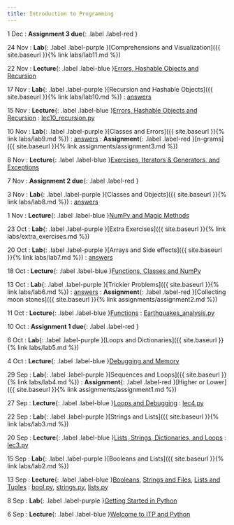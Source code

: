 ```yaml
---
title: Introduction to Programming
---
```


1 Dec
: **Assignment 3 due**{: .label .label-red }

24 Nov
: **Lab**{: .label .label-purple }[Comprehensions and Visualization]({{ site.baseurl }}{% link labs/lab11.md %})

22 Nov
: **Lecture**{: .label .label-blue }[Errors, Hashable Objects and Recursion](https://brightspace.universiteitleiden.nl/d2l/le/lessons/240322/topics/2703125)

17 Nov
: **Lab**{: .label .label-purple }[Recursion and Hashable Objects]({{ site.baseurl }}{% link labs/lab10.md %})
  : [answers](https://brightspace.universiteitleiden.nl/d2l/le/lessons/240322/topics/2697100)

15 Nov
: **Lecture**{: .label .label-blue }[Errors, Hashable Objects and Recursion](https://brightspace.universiteitleiden.nl/d2l/le/lessons/240322/topics/2696898)
  : [lec10_recursion.py](https://brightspace.universiteitleiden.nl/d2l/le/lessons/240322/topics/2697148)

10 Nov
: **Lab**{: .label .label-purple }[Classes and Errors]({{ site.baseurl }}{% link labs/lab9.md %})
  : [answers](https://brightspace.universiteitleiden.nl/d2l/le/lessons/240322/topics/2692935)
: **Assignment**{: .label .label-red }[n-grams]({{ site.baseurl }}{% link assignments/assignment3.md %})

8 Nov
: **Lecture**{: .label .label-blue }[Exercises, Iterators & Generators, and Exceptions](https://brightspace.universiteitleiden.nl/d2l/le/lessons/240322/topics/2690341)

7 Nov
: **Assignment 2 due**{: .label .label-red }

3 Nov
: **Lab**{: .label .label-purple }[Classes and Objects]({{ site.baseurl }}{% link labs/lab8.md %})
  : [answers](https://brightspace.universiteitleiden.nl/d2l/le/lessons/240322/topics/2692100)

1 Nov
: **Lecture**{: .label .label-blue }[NumPy and Magic Methods](https://brightspace.universiteitleiden.nl/d2l/le/lessons/240322/topics/2682942)

23 Oct
: **Lab**{: .label .label-purple }[Extra Exercises]({{ site.baseurl }}{% link labs/extra_exercises.md %})

20 Oct
: **Lab**{: .label .label-purple }[Arrays and Side effects]({{ site.baseurl }}{% link labs/lab7.md %})
  : [answers](https://brightspace.universiteitleiden.nl/d2l/le/lessons/240322/topics/2675798)

18 Oct
: **Lecture**{: .label .label-blue }[Functions, Classes and NumPy](https://brightspace.universiteitleiden.nl/d2l/le/lessons/240322/topics/2667226)

13 Oct
: **Lab**{: .label .label-purple }[Trickier Problems]({{ site.baseurl }}{% link labs/lab6.md %})
  : [answers](https://brightspace.universiteitleiden.nl/d2l/le/lessons/240322/topics/2672546)
: **Assignment**{: .label .label-red }[Collecting moon stones]({{ site.baseurl }}{% link assignments/assignment2.md %})

11 Oct
: **Lecture**{: .label .label-blue }[Functions](https://brightspace.universiteitleiden.nl/d2l/le/lessons/240322/topics/2659756)
  : [Earthquakes_analysis.py](https://brightspace.universiteitleiden.nl/d2l/le/lessons/240322/topics/2660511)

10 Oct
: **Assignment 1 due**{: .label .label-red }

6 Oct
: **Lab**{: .label .label-purple }[Loops and Dictionaries]({{ site.baseurl }}{% link labs/lab5.md %})

4 Oct
: **Lecture**{: .label .label-blue }[Debugging and Memory](https://brightspace.universiteitleiden.nl/d2l/le/lessons/240322/topics/2652713)

29 Sep
: **Lab**{: .label .label-purple }[Sequences and Loops]({{ site.baseurl }}{% link labs/lab4.md %})
: **Assignment**{: .label .label-red }[Higher or Lower]({{ site.baseurl }}{% link assignments/assignment1.md %})

27 Sep
: **Lecture**{: .label .label-blue }[Loops and Debugging](https://brightspace.universiteitleiden.nl/d2l/le/lessons/240322/topics/2647943)
  : [lec4.py](https://brightspace.universiteitleiden.nl/d2l/le/lessons/240322/topics/2648330)

22 Sep
: **Lab**{: .label .label-purple }[Strings and Lists]({{ site.baseurl }}{% link labs/lab3.md %})

20 Sep
: **Lecture**{: .label .label-blue }[Lists, Strings, Dictionaries, and Loops](https://brightspace.universiteitleiden.nl/d2l/le/lessons/240322/topics/2639539)
  : [lec3.py](https://brightspace.universiteitleiden.nl/d2l/le/lessons/240322/topics/2643488)

15 Sep
: **Lab**{: .label .label-purple }[Booleans and Lists]({{ site.baseurl }}{% link labs/lab2.md %})

13 Sep
: **Lecture**{: .label .label-blue }[Booleans](https://brightspace.universiteitleiden.nl/d2l/le/lessons/240322/topics/2628793), [Strings and Files](https://brightspace.universiteitleiden.nl/d2l/le/lessons/240322/topics/2630976), [Lists and Tuples](https://brightspace.universiteitleiden.nl/d2l/le/lessons/240322/topics/2630977)
  : [bool.py](https://brightspace.universiteitleiden.nl/d2l/le/lessons/240322/topics/2632195), [strings.py](https://brightspace.universiteitleiden.nl/d2l/le/lessons/240322/topics/2632197), [lists.py](https://brightspace.universiteitleiden.nl/d2l/le/lessons/240322/topics/2632196)

8 Sep
: **Lab**{: .label .label-purple }[Getting Started in Python](https://brightspace.universiteitleiden.nl/d2l/le/lessons/240322/topics/2619461)

6 Sep
: **Lecture**{: .label .label-blue }[Welcome to ITP and Python](https://brightspace.universiteitleiden.nl/d2l/le/lessons/240322/topics/2616960)
